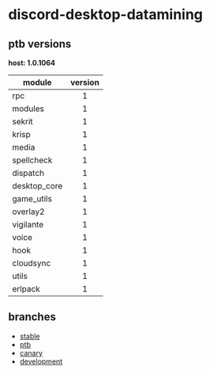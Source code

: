 # discord-desktop-datamining

## ptb versions

**host: 1.0.1064**

| module | version |
| ------ | :-----: |
| rpc | 1 |
| modules | 1 |
| sekrit | 1 |
| krisp | 1 |
| media | 1 |
| spellcheck | 1 |
| dispatch | 1 |
| desktop_core | 1 |
| game_utils | 1 |
| overlay2 | 1 |
| vigilante | 1 |
| voice | 1 |
| hook | 1 |
| cloudsync | 1 |
| utils | 1 |
| erlpack | 1 |

## branches

- [stable](https://github.com/OpenAsar/discord-desktop-datamining/tree/stable)
- [ptb](https://github.com/OpenAsar/discord-desktop-datamining/tree/ptb)
- [canary](https://github.com/OpenAsar/discord-desktop-datamining/tree/canary)
- [development](https://github.com/OpenAsar/discord-desktop-datamining/tree/development)